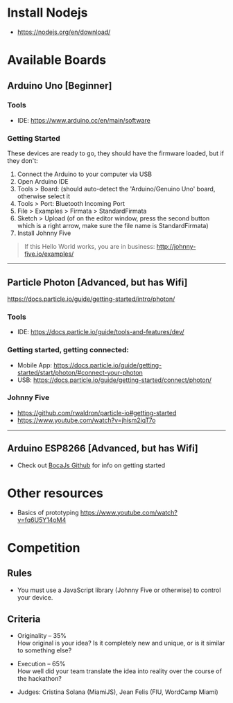 # Install Nodejs
- https://nodejs.org/en/download/

# Available Boards

## Arduino Uno [Beginner]

### Tools
- IDE: https://www.arduino.cc/en/main/software

### Getting Started
These devices are ready to go, they should have the firmware loaded, but if they don't:
1. Connect the Arduino to your computer via USB
2. Open Arduino IDE
3. Tools > Board: (should auto-detect the 'Arduino/Genuino Uno' board, otherwise select it
4. Tools > Port: Bluetooth Incoming Port
5. File > Examples > Firmata > StandardFirmata 
6. Sketch > Upload (of on the editor window, press the second button which is a right arrow, make sure the file name is StandardFirmata)
7. Install Johnny Five
> If this Hello World works, you are in business: http://johnny-five.io/examples/

---

## Particle Photon [Advanced, but has Wifi]
https://docs.particle.io/guide/getting-started/intro/photon/

### Tools
- IDE: https://docs.particle.io/guide/tools-and-features/dev/

### Getting started, getting connected: 
- Mobile App: https://docs.particle.io/guide/getting-started/start/photon/#connect-your-photon
- USB: https://docs.particle.io/guide/getting-started/connect/photon/

### Johnny Five
- https://github.com/rwaldron/particle-io#getting-started
- https://www.youtube.com/watch?v=jhism2iqT7o

---

## Arduino ESP8266 [Advanced, but has Wifi]
- Check out [BocaJs Github](https://github.com/bocajs/NodeBotDays) for info on getting started

# Other resources
- Basics of prototyping https://www.youtube.com/watch?v=fq6U5Y14oM4


# Competition 

## Rules
- You must use a JavaScript library (Johnny Five or otherwise) to control your device.

## Criteria
- Originality – 35%<br>
How original is your idea? Is it completely new and unique, or is it similar to something else?

- Execution – 65%<br>
How well did your team translate the idea into reality over the course of the hackathon?

- Judges: Cristina Solana (MiamiJS), Jean Felis (FIU, WordCamp Miami)
